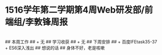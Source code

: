# 1516学年第二学期第4周Web研发部/前端组/李敦锋周报 #
<br>
## 本周工作 ##
+	无
## 学习收获 ##
+	无
## 下周安排 ##
+	百度IFEtask35-37
+	ES6深入浅出
## 想说的话 ##
身体不好，老是咳嗽
